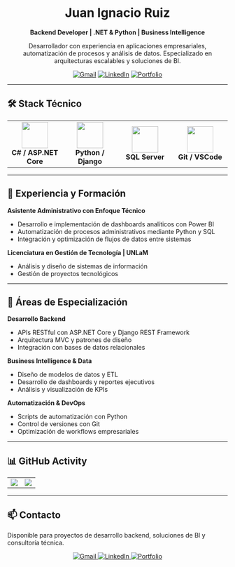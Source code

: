 <div align="center">

# Juan Ignacio Ruiz

**Backend Developer | .NET & Python | Business Intelligence**

Desarrollador con experiencia en aplicaciones empresariales, automatización de procesos y análisis de datos. Especializado en arquitecturas escalables y soluciones de BI.

[![Gmail](https://img.shields.io/badge/Gmail-EA4335?style=for-the-badge&logo=gmail&logoColor=white)](mailto:juanignacioruiz540@gmail.com)
[![LinkedIn](https://img.shields.io/badge/LinkedIn-0A66C2?style=for-the-badge&logo=linkedin&logoColor=white)](https://linkedin.com/in/juan-ignacio-ruiz)
[![Portfolio](https://img.shields.io/badge/Portfolio-000000?style=for-the-badge&logo=vercel&logoColor=white)](https://jiruiz.pythonanywhere.com)

</div>

---

## 🛠️ Stack Técnico

<table>
  <tr>
    <td align="center" width="25%">
      <img height="60" src="https://skillicons.dev/icons?i=cs,dotnet" />
      <br><strong>C# / ASP.NET Core</strong>
    </td>
    <td align="center" width="25%">
      <img height="60" src="https://skillicons.dev/icons?i=python,django" />
      <br><strong>Python / Django</strong>
    </td>
    <td align="center" width="25%">
      <img height="60" src="https://user-images.githubusercontent.com/25181517/183896128-ec99105a-ec1a-4d85-b08b-1aa1620b2046.png" />
      <br><strong>SQL Server</strong>
    </td>
    <td align="center" width="25%">
      <img height="60" src="https://skillicons.dev/icons?i=git,vscode" />
      <br><strong>Git / VSCode</strong>
    </td>
  </tr>
</table>

---

## 💼 Experiencia y Formación

**Asistente Administrativo con Enfoque Técnico**
- Desarrollo e implementación de dashboards analíticos con Power BI
- Automatización de procesos administrativos mediante Python y SQL
- Integración y optimización de flujos de datos entre sistemas

**Licenciatura en Gestión de Tecnología | UNLaM**
- Análisis y diseño de sistemas de información
- Gestión de proyectos tecnológicos

---

## 🚀 Áreas de Especialización

**Desarrollo Backend**
- APIs RESTful con ASP.NET Core y Django REST Framework
- Arquitectura MVC y patrones de diseño
- Integración con bases de datos relacionales

**Business Intelligence & Data**
- Diseño de modelos de datos y ETL
- Desarrollo de dashboards y reportes ejecutivos
- Análisis y visualización de KPIs

**Automatización & DevOps**
- Scripts de automatización con Python
- Control de versiones con Git
- Optimización de workflows empresariales

---

## 📊 GitHub Activity

<div align="center">

<table>
  <tr>
    <td width="50%">
      <img src="https://github-readme-stats.vercel.app/api?username=tuusuario&show_icons=true&theme=tokyonight&hide_border=true&title_color=00D4FF&icon_color=00D4FF&text_color=ffffff&bg_color=0A0E27"/>
    </td>
    <td width="50%">
      <img src="https://github-readme-stats.vercel.app/api/top-langs/?username=tuusuario&layout=compact&theme=tokyonight&hide_border=true&title_color=00D4FF&text_color=ffffff&bg_color=0A0E27"/>
    </td>
  </tr>
</table>

</div>

---

## 📫 Contacto

Disponible para proyectos de desarrollo backend, soluciones de BI y consultoría técnica.

<div align="center">

<a href="mailto:juanignacioruiz540@gmail.com">
  <img src="https://img.shields.io/badge/Gmail-EA4335?style=for-the-badge&logo=gmail&logoColor=white" alt="Gmail"/>
</a>
<a href="https://linkedin.com/in/juan-ignacio-ruiz">
  <img src="https://img.shields.io/badge/LinkedIn-0A66C2?style=for-the-badge&logo=linkedin&logoColor=white" alt="LinkedIn"/>
</a>
<a href="https://jiruiz.pythonanywhere.com">
  <img src="https://img.shields.io/badge/Portfolio-000000?style=for-the-badge&logo=vercel&logoColor=white" alt="Portfolio"/>
</a>

</div>
